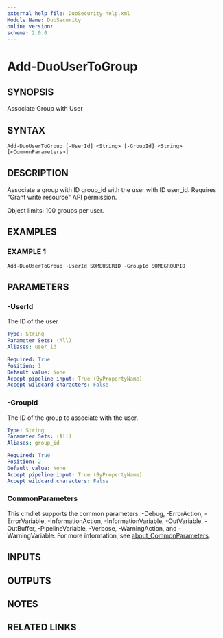 ```yaml
---
external help file: DuoSecurity-help.xml
Module Name: DuoSecurity
online version:
schema: 2.0.0
---
```


# Add-DuoUserToGroup

## SYNOPSIS
Associate Group with User

## SYNTAX

```
Add-DuoUserToGroup [-UserId] <String> [-GroupId] <String> [<CommonParameters>]
```

## DESCRIPTION
Associate a group with ID group_id with the user with ID user_id.
Requires "Grant write resource" API permission.

Object limits: 100 groups per user.

## EXAMPLES

### EXAMPLE 1
```
Add-DuoUserToGroup -UserId SOMEUSERID -GroupId SOMEGROUPID
```

## PARAMETERS

### -UserId
The ID of the user

```yaml
Type: String
Parameter Sets: (All)
Aliases: user_id

Required: True
Position: 1
Default value: None
Accept pipeline input: True (ByPropertyName)
Accept wildcard characters: False
```

### -GroupId
The ID of the group to associate with the user.

```yaml
Type: String
Parameter Sets: (All)
Aliases: group_id

Required: True
Position: 2
Default value: None
Accept pipeline input: True (ByPropertyName)
Accept wildcard characters: False
```

### CommonParameters
This cmdlet supports the common parameters: -Debug, -ErrorAction, -ErrorVariable, -InformationAction, -InformationVariable, -OutVariable, -OutBuffer, -PipelineVariable, -Verbose, -WarningAction, and -WarningVariable. For more information, see [about_CommonParameters](http://go.microsoft.com/fwlink/?LinkID=113216).

## INPUTS

## OUTPUTS

## NOTES

## RELATED LINKS
